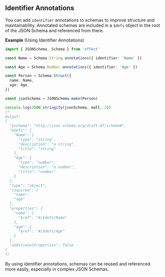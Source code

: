 ## Identifier Annotations

You can add `identifier` annotations to schemas to improve structure and maintainability. Annotated schemas are included in a `$defs` object in the root of the JSON Schema and referenced from there.

**Example** (Using Identifier Annotations)

```ts twoslash
import { JSONSchema, Schema } from 'effect'

const Name = Schema.String.annotations({ identifier: 'Name' })

const Age = Schema.Number.annotations({ identifier: 'Age' })

const Person = Schema.Struct({
  name: Name,
  age: Age,
})

const jsonSchema = JSONSchema.make(Person)

console.log(JSON.stringify(jsonSchema, null, 2))
/*
Output:
{
  "$schema": "http://json-schema.org/draft-07/schema#",
  "$defs": {
    "Name": {
      "type": "string",
      "description": "a string",
      "title": "string"
    },
    "Age": {
      "type": "number",
      "description": "a number",
      "title": "number"
    }
  },
  "type": "object",
  "required": [
    "name",
    "age"
  ],
  "properties": {
    "name": {
      "$ref": "#/$defs/Name"
    },
    "age": {
      "$ref": "#/$defs/Age"
    }
  },
  "additionalProperties": false
}
*/
```

By using identifier annotations, schemas can be reused and referenced more easily, especially in complex JSON Schemas.
